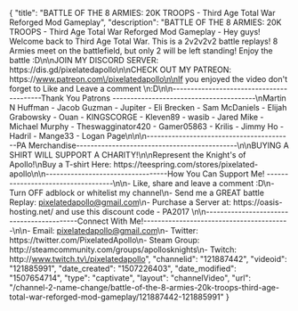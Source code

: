 {
    "title": "BATTLE OF THE 8 ARMIES: 20K TROOPS - Third Age Total War Reforged Mod Gameplay",
    "description": "BATTLE OF THE 8 ARMIES: 20K TROOPS - Third Age Total War Reforged Mod Gameplay - Hey guys! Welcome back to Third Age Total War. This is a 2v2v2v2 battle replays! 8 Armies meet on the battlefield, but only 2 will be left standing! Enjoy the battle :D\n\nJOIN MY DISCORD SERVER: https:\/\/dis.gd\/pixelatedapollo\n\nCHECK OUT MY PATREON: https:\/\/www.patreon.com\/pixelatedapollo\n\nIf you enjoyed the video don't forget to Like and Leave a comment \n:D\n\n-----------------------------------------Thank You Patrons ----------------------------------------\nMartin N Huffman - Jacob Guzman - Jupiter - Eli Brecken - Sam McDaniels - Elijah Grabowsky - Ouan - KINGSCORGE - Kleven89 - wasib - Jared Mike - Michael Murphy - Theswagginator420 - Gamer05863 - Krilis - Jimmy Ho - Hadril -  Mange33 - Logan Page\n\n\n-----------------------------------------PA Merchandise---------------------------------------------\n\nBUYING A SHIRT WILL SUPPORT A CHARITY!\n\nRepresent the Knight's of Apollo!\nBuy a T-shirt Here: https:\/\/teespring.com\/stores\/pixelated-apollo\n\n----------------------------------How You Can Support Me! -----------------------------------\n\n- Like, share and leave a comment :D\n- Turn OFF adblock or whitelist my channel\n- Send me a GREAT battle Replay: pixelatedapollo@gmail.com\n- Purchase a Server at: https:\/\/oasis-hosting.net\/ and use this discount code - PA2017 \n\n------------------------------------------Connect With Me!-----------------------------------------\n\n- Email: pixelatedapollo@gmail.com\n- Twitter: https:\/\/twitter.com\/PixelatedApollo\n- Steam Group:  http:\/\/steamcommunity.com\/groups\/apollosknights\n- Twitch: http:\/\/www.twitch.tv\/pixelatedapollo",
    "channelid": "121887442",
    "videoid": "121885991",
    "date_created": "1507226403",
    "date_modified": "1507654714",
    "type": "captivate",
    "layout": "channelVideo",
    "url": "\/channel-2-name-change\/battle-of-the-8-armies-20k-troops-third-age-total-war-reforged-mod-gameplay\/121887442-121885991"
}